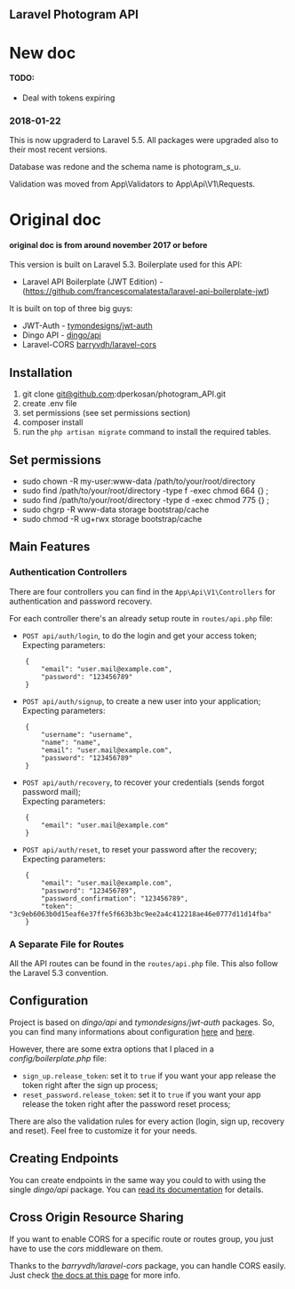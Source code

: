 ## Laravel Photogram API

# New doc

#### TODO:
* Deal with tokens expiring

### 2018-01-22
This is now upgraderd to Laravel 5.5. 
All packages were upgraded also to their most recent versions.

Database was redone and the schema name is photogram_s_u.

Validation was moved from App\Validators to App\Api\V1\Requests.

# Original doc
#### original doc is from around november 2017 or before

This version is built on Laravel 5.3. Boilerplate used for this API:

* Laravel API Boilerplate (JWT Edition) - (https://github.com/francescomalatesta/laravel-api-boilerplate-jwt)

It is built on top of three big guys:

* JWT-Auth - [tymondesigns/jwt-auth](https://github.com/tymondesigns/jwt-auth)
* Dingo API - [dingo/api](https://github.com/dingo/api)
* Laravel-CORS [barryvdh/laravel-cors](http://github.com/barryvdh/laravel-cors)

## Installation

1. git clone git@github.com:dperkosan/photogram_API.git
2. create .env file
3. set permissions (see set permissions section)
4. composer install
5. run the `php artisan migrate` command to install the required tables.

## Set permissions

* sudo chown -R my-user:www-data /path/to/your/root/directory
* sudo find /path/to/your/root/directory -type f -exec chmod 664 {} \;    
* sudo find /path/to/your/root/directory -type d -exec chmod 775 {} \;
* sudo chgrp -R www-data storage bootstrap/cache
* sudo chmod -R ug+rwx storage bootstrap/cache

## Main Features

### Authentication Controllers

There are four controllers you can find in the `App\Api\V1\Controllers` for authentication and password recovery.

For each controller there's an already setup route in `routes/api.php` file:

* `POST api/auth/login`, to do the login and get your access token;<br>
    Expecting parameters:
```
    {
        "email": "user.mail@example.com",
        "password": "123456789"
    }
```
* `POST api/auth/signup`, to create a new user into your application;<br>
    Expecting parameters:
```
    {
        "username": "username",
        "name": "name",
        "email": "user.mail@example.com",
        "password": "123456789"
    }
```
* `POST api/auth/recovery`, to recover your credentials (sends forgot password mail);<br>
    Expecting parameters:
```
    {
        "email": "user.mail@example.com"
    }
```
* `POST api/auth/reset`, to reset your password after the recovery;<br>
    Expecting parameters:
```
    {
        "email": "user.mail@example.com",
        "password": "123456789",
        "password_confirmation": "123456789",
        "token": "3c9eb6063b0d15eaf6e37ffe5f663b3bc9ee2a4c412218ae46e0777d11d14fba"
    }
```

### A Separate File for Routes

All the API routes can be found in the `routes/api.php` file. This also follow the Laravel 5.3 convention.

## Configuration

Project is based on _dingo/api_ and _tymondesigns/jwt-auth_ packages. So, you can find many informations about configuration <a href="https://github.com/tymondesigns/jwt-auth/wiki/Configuration" target="_blank">here</a> and <a href="https://github.com/dingo/api/wiki/Configuration">here</a>.

However, there are some extra options that I placed in a _config/boilerplate.php_ file:

* `sign_up.release_token`: set it to `true` if you want your app release the token right after the sign up process;
* `reset_password.release_token`: set it to `true` if you want your app release the token right after the password reset process;

There are also the validation rules for every action (login, sign up, recovery and reset). Feel free to customize it for your needs.

## Creating Endpoints

You can create endpoints in the same way you could to with using the single _dingo/api_ package. You can <a href="https://github.com/dingo/api/wiki/Creating-API-Endpoints" target="_blank">read its documentation</a> for details.

## Cross Origin Resource Sharing

If you want to enable CORS for a specific route or routes group, you just have to use the _cors_ middleware on them.

Thanks to the _barryvdh/laravel-cors_ package, you can handle CORS easily. Just check <a href="https://github.com/barryvdh/laravel-cors" target="_blank">the docs at this page</a> for more info.

